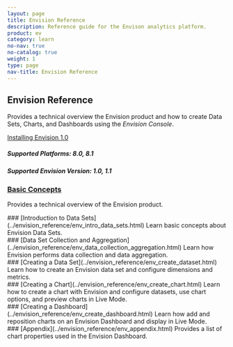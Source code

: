 ```yaml
---
layout: page
title: Envision Reference
description: Reference guide for the Envison analytics platform.
product: ev
category: learn
no-nav: true
no-catalog: true
weight: 1
type: page
nav-title: Envision Reference
---
```


## Envision Reference
Provides a technical overview the Envision product and how to create Data Sets, Charts, and Dashboards using the *Envision Console*. 

<a href="../envision_install/installing_envision.htm" class="button secondary">Installing Envision 1.0</a>

<h5 class="stamp">Supported Platforms: 8.0, 8.1</h5><h5 class="stamp">Supported Envision Version: 1.0, 1.1</h5>

<div class = "divider1"></div>

### [Basic Concepts](../envision_reference/env_basic_concepts.html)
Provides a technical overview of the Envision product. 
<div class = "divider1"></div>
### [Introduction to Data Sets](../envision_reference/env_intro_data_sets.html)
Learn basic concepts about Envision Data Sets.
<div class = "divider1"></div>
### [Data Set Collection and Aggregation](../envision_reference/env_data_collection_aggregation.html)
Learn how Envision performs data collection and data aggregation.
<div class = "divider1"></div>
### [Creating a Data Set](../envision_reference/env_create_dataset.html)
Learn how to create an Envision data set and configure dimensions and metrics.
<div class = "divider1"></div>
### [Creating a Chart](../envision_reference/env_create_chart.html)
Learn how to create a chart with Envision and configure datasets, use chart options, and preview charts in Live Mode.
<div class = "divider1"></div>
### [Creating a Dashboard](../envision_reference/env_create_dashboard.html)
Learn how add and reposition charts on an Envision Dashboard and display in Live Mode.
<div class = "divider1"></div>
### [Appendix](../envision_reference/env_appendix.html)
Provides a list of chart properties used in the Envision Dashboard.
<div class = "divider1"></div>


